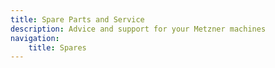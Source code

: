 ```yaml
---
title: Spare Parts and Service
description: Advice and support for your Metzner machines
navigation:
    title: Spares
---
```


